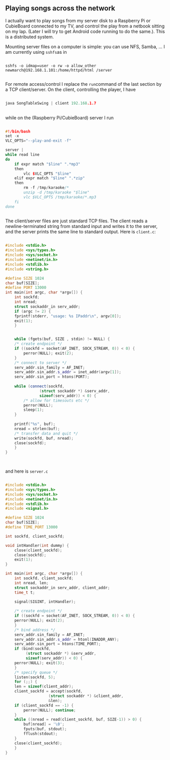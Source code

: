 
##  Playing songs across the network 


I actually want to play songs from my server disk to a
Raspberry Pi or CubieBoard connected to my TV,
and control the play from a netbook sitting on my
lap. (Later I will try to get Android code running to
do the same.). This is a distributed system.


Mounting server files on a computer is simple: you can use
NFS, Samba, ... I am currently using `sshfs`as in

```

sshfs -o idmap=user -o rw -o allow_other newmarch@192.168.1.101:/home/httpd/html /server
      
```


For remote access/control I replace the `run`command
of the last section by a TCP client/server. On the client,
controlling the player, I have

```cpp

java SongTableSwing | client 192.168.1.7
      
```


while on the (Raspberry Pi/CubieBoard) server I run

```cpp

#!/bin/bash
set -x
VLC_OPTS="--play-and-exit -f"

server |
while read line
do
	if expr match "$line" ".*mp3"
	then
		vlc $VLC_OPTS "$line"
	elif expr match "$line" ".*zip"
	then
		rm -f /tmp/karaoke/*
		unzip -d /tmp/karaoke "$line"
		vlc $VLC_OPTS /tmp/karaoke/*.mp3
	fi
done
      
```


The client/server files are just standard TCP files.
The client reads a newline-terminated string
from standard input and writes it to the
server, and the server prints the same line to standard output.
Here is `client.c`:

```cpp

#include <stdio.h> 
#include <sys/types.h>
#include <sys/socket.h> 
#include <netinet/in.h> 
#include <stdlib.h>
#include <string.h>

#define SIZE 1024 
char buf[SIZE];
#define PORT 13000
int main(int argc, char *argv[]) { 
    int sockfd; 
    int nread; 
    struct sockaddr_in serv_addr; 
    if (argc != 2) { 
	fprintf(stderr, "usage: %s IPaddr\n", argv[0]); 
	exit(1); 
    } 


    while (fgets(buf, SIZE , stdin) != NULL) {
	/* create endpoint */ 
	if ((sockfd = socket(AF_INET, SOCK_STREAM, 0)) < 0) { 
	    perror(NULL); exit(2); 
	} 
	/* connect to server */ 
	serv_addr.sin_family = AF_INET; 
	serv_addr.sin_addr.s_addr = inet_addr(argv[1]); 
	serv_addr.sin_port = htons(PORT);
 
	while (connect(sockfd, 
		       (struct sockaddr *) &serv_addr, 
		       sizeof(serv_addr)) < 0) {
	    /* allow for timesouts etc */
	    perror(NULL);
	    sleep(1);
	}
	
	printf("%s", buf);
	nread = strlen(buf);
	/* transfer data and quit */ 
	write(sockfd, buf, nread);
	close(sockfd); 
    }
} 

      
```


and here is `server.c`

```cpp

#include <stdio.h> 
#include <sys/types.h> 
#include <sys/socket.h> 
#include <netinet/in.h> 
#include <stdlib.h>
#include <signal.h>

#define SIZE 1024 
char buf[SIZE]; 
#define TIME_PORT 13000

int sockfd, client_sockfd; 

void intHandler(int dummy) {
    close(client_sockfd);
    close(sockfd);
    exit(1);
}

int main(int argc, char *argv[]) { 
    int sockfd, client_sockfd; 
    int nread, len; 
    struct sockaddr_in serv_addr, client_addr; 
    time_t t; 

    signal(SIGINT, intHandler);
    
    /* create endpoint */ 
    if ((sockfd = socket(AF_INET, SOCK_STREAM, 0)) < 0) { 
	perror(NULL); exit(2); 
    } 
    /* bind address */ 
    serv_addr.sin_family = AF_INET; 
    serv_addr.sin_addr.s_addr = htonl(INADDR_ANY); 
    serv_addr.sin_port = htons(TIME_PORT); 
    if (bind(sockfd, 
	     (struct sockaddr *) &serv_addr, 
	     sizeof(serv_addr)) < 0) { 
	perror(NULL); exit(3); 
    } 
    /* specify queue */ 
    listen(sockfd, 5); 
    for (;;) { 
	len = sizeof(client_addr); 
	client_sockfd = accept(sockfd, 
			       (struct sockaddr *) &client_addr, 
			       &len); 
	if (client_sockfd == -1) { 
	    perror(NULL); continue; 
	} 
	while ((nread = read(client_sockfd, buf, SIZE-1)) > 0) {
	    buf[nread] = '\0';
	    fputs(buf, stdout);
	    fflush(stdout);
	}
	close(client_sockfd); 
    }
}

      
```
